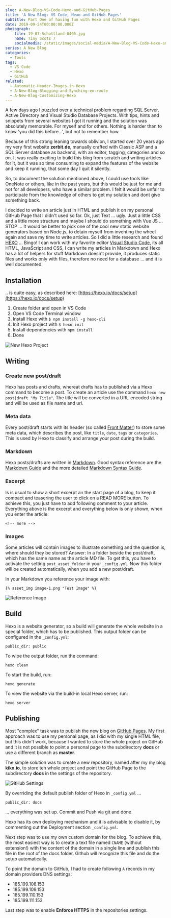 ```yaml
---
slug: A-New-Blog-VS-Code-Hexo-and-GitHub-Pages
title: 'A New Blog: VS Code, Hexo and GitHub Pages'
subtitle: Part One of having fun with Hexo and GitHub Pages
date: 2019-09-24T00:00:00.000Z
photograph:
    file: 19-07-Schottland-0405.jpg
    name: Tiny Scots 7
    socialmedia: /static/images/social-media/A-New-Blog-VS-Code-Hexo-and-GitHub-Pages.png
series: A New Blog
categories:
  - Tools
tags:
  - VS Code
  - Hexo
  - GitHub
related:
  - Automatic-Header-Images-in-Hexo
  - A-New-Blog-Blogging-and-Synching-en-route
  - A-New-Blog-Customizing-Hexo
---
```


A few days ago I puzzled over a technical problem regarding SQL Server, Active Directory and Visual Studio Database Projects. With tips, hints and snippets from several websites I got it running and the solution was absolutely memorable. For myself and for others. Nothing is harder than to know 'you did this before...', but not to remember how.

Because of this strong leaning towards oblivion, I started over 20 years ago my very first website **zerbit.de**, manually crafted with Classic ASP and a SQL Server database as backend, with an editor, tagging, categories and so on. It was really exciting to build this blog from scratch and writing articles for it, but it was so time consuming to expand the features of the website and keep it running, that some day I quit it silently.

So, to document the solution mentioned above, I could use tools like OneNote or others, like in the past years, but this would be just for me and not for all developers, who have a similar problem. I felt it would be unfair to participate from the knowledge of others to get my solution and dont give something back.

I decided to write an article just in HTML and publish it on my personal GitHub Page that I didn't used so far. Ok, just Text ... ugly. Just a little CSS and a little more structure and maybe I should do something with Vue JS ... STOP ... It would be better to pick one of the cool new static website generators based on Node.js, to detain myself from inventing the wheel again and save my time to write articles. So I did a little research and found [HEXO](https://hexo.io) ... Bingo! I can work with my favorite editor [Visual Studio Code](https://code.visualstudio.com/), its all HTML, JavaScript and CSS, I can write my articles in Markdown and Hexo has a lot of helpers for stuff Markdown doesn't provide, it produces static files and works only with files, therefore no need for a database ... and it is well documented.
<!-- more -->

## Installation

.. is quite easy, as described here: [https://hexo.io/docs/setup](https://hexo.io/docs/setup)

1. Create folder and open in VS Code
2. Open VS Code Terminal window
3. Install Hexo with ``$ npm install -g hexo-cli``
4. Init Hexo project with ``$ hexo init``
5. Install dependencies with ``npm install``
6. Done

![New Hexo Project](A-New-Blog-VS-Code-Hexo-and-GitHub-Pages/vscode-1.png)

## Writing

### Create new post/draft

Hexo has posts and drafts, whereat drafts has to published via a Hexo command to become a post. To create an article use the command ``hexo new post|draft "My Title"``. The title will be converted in a URL-encoded string and will be used as file name and url.

### Meta data
Every post/draft starts with its header (so called [Front Matter](https://hexo.io/docs/front-matter)) to store some meta data, which describes the post, like ``title``, ``date``, ``tags`` or ``categories``. This is used by Hexo to classify and arrange your post during the build.

### Markdown
Hexo posts/drafts are written in [Markdown](https://en.wikipedia.org/wiki/Markdown). Good syntax reference are the [Markdown Guide](https://www.markdownguide.org/basic-syntax/) and the more detailed [Markdown Syntax Guide](https://sourceforge.net/p/hexo/wiki/markdown_syntax/).

### Excerpt
Is is usual to show a short excerpt an the start page of a blog, to keep it compact and teasering the user to click on a READ MORE button. To achieve this, you just have to add following comment to your article. Everything above is the excerpt and everything below is only shown, when you enter the article:

    <!-- more -->

### Images

Some articles will contain images to illustrate something and the question is, where should they be stored? Answer: In a folder beside the post/draft, which has the same name as the article MD file. To get this, you have to activate the setting ``post_asset_folder`` in your ``_config.yml``. Now this folder will be created automatically, when you add a new post/draft.

In your Markdown you reference your image with:

    {% asset_img image-1.png "Test Image" %}

![Reference Image](A-New-Blog-VS-Code-Hexo-and-GitHub-Pages/vscode-2.png)

## Build

Hexo is a website generator, so a build will generate the whole website in a special folder, which has to be published. This output folder can be configured in the ``_config.yml``:

    public_dir: public

To wipe the output folder, run the command:

    hexo clean

To start the build, run:

    hexo generate

To view the website via the build-in local Hexo server, run:

    hexo server

## Publishing

Most "complex" task was to publish the new blog on [GitHub Pages](https://pages.github.com/). My first approach was to use my personal page, as I did with my single HTML file, but this didn't work, because I wanted to store the whole project on GitHub and it is not possible to point a personal page to the subdirectory **docs** or use a different branch as **master**.

The simple solution was to create a new repository, named after my my blog **kiko.io**, to store teh whole project and point the GitHub Page to the subdirectory **docs** in the settings of the repository.

![GitHub Settings](A-New-Blog-VS-Code-Hexo-and-GitHub-Pages/github-1.png)

By overriding the default publish folder of Hexo in ``_config.yml`` ...

    public_dir: docs

... everything was set up. Commit and Push via git and done.

Hexo has its own deploying mechanism and it is advisable to disable it, by commenting out the Deployment section ``_config.yml``.

Next step was to use my own custom domain for the blog. To achieve this, the most easiest way is to create a text file named ``CNAME`` (without extension!) with the content of the domain in a single line and publish this file in the root of the docs folder. Github will recognize this file and do the setup automatically.

To point the domain to GitHub, I had to create following ``A`` records in my domain providers DNS settings:

* 185.199.108.153
* 185.199.109.153
* 185.199.110.153
* 185.199.111.153

Last step was to enable **Enforce HTTPS** in the repositories settings.
